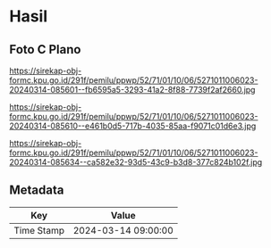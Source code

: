 # Hasil

## Foto C Plano

https://sirekap-obj-formc.kpu.go.id/291f/pemilu/ppwp/52/71/01/10/06/5271011006023-20240314-085601--fb6595a5-3293-41a2-8f88-7739f2af2660.jpg

https://sirekap-obj-formc.kpu.go.id/291f/pemilu/ppwp/52/71/01/10/06/5271011006023-20240314-085610--e461b0d5-717b-4035-85aa-f9071c01d6e3.jpg

https://sirekap-obj-formc.kpu.go.id/291f/pemilu/ppwp/52/71/01/10/06/5271011006023-20240314-085634--ca582e32-93d5-43c9-b3d8-377c824b102f.jpg


## Metadata

| Key        | Value               |
| ---------- | ------------------- |
| Time Stamp | 2024-03-14 09:00:00 |



